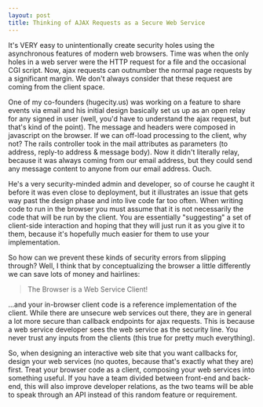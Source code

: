 ```yaml
---
layout: post
title: Thinking of AJAX Requests as a Secure Web Service
---
```


It's VERY easy to unintentionally create security holes using the asynchronous features of modern web browsers. Time was when the only holes in a web server were the HTTP request for a file and the occasional CGI script. Now, ajax requests can outnumber the normal page requests by a significant margin.  We don't always consider that these request are coming from the client space.

One of my co-founders (hugecity.us) was working on a feature to share events via email and his initial design basically set us up as an open relay for any signed in user (well, you'd have to understand the ajax request, but that's kind of the point). The message and headers were composed in javascript on the browser.  If we can off-load processing to the client, why not?  The rails controller took in the mail attributes as parameters (to address, reply-to address & message body). Now it didn't literally relay, because it was always coming from our email address, but they could send any message content to anyone from our email address. Ouch.

He's a very security-minded admin and developer, so of course he caught it before it was even close to deployment, but it illustrates an issue that gets way past the design phase and into live code far too often. When writing code to run in the browser you must assume that it is not necessarily the code that will be run by the client. You are essentially "suggesting" a set of client-side interaction and hoping that they will just run it as you give it to them, because it's hopefully much easier for them to use your implementation.

So how can we prevent these kinds of security errors from slipping through? Well, I think that by conceptualizing the browser a little differently we can save lots of money and hairlines:

> The Browser is a Web Service Client!

...and your in-browser client code is a reference implementation of the client. While there are unsecure web services out there, they are in general a lot more secure than callback endpoints for ajax requests. This is because a web service developer sees the web service as the security line. You never trust any inputs from the clients (this true for pretty much everything).

So, when designing an interactive web site that you want callbacks for, design your web services (no quotes, because that's exactly what they are) first. Treat your browser code as a client, composing your web services into something useful. If you have a team divided between front-end and back-end, this will also improve developer relations, as the two teams will be able to speak through an API instead of this random feature or requirement.